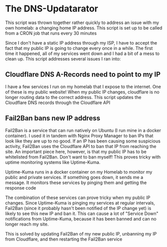 # The DNS-Updatarator

This script was thrown together rather quickly to address an issue with my own homelab: a changing home IP address.
This script is set up to be called from a CRON job that runs every 30 minutes

Since I don't have a static IP address through my ISP, I have to accept the fact that my public IP is going to change every once in a while.
The first time it happened, all of my services went down and I had a bit of a mess to clean up. This script addresses several issues I ran into:

## Cloudflare DNS A-Records need to point to my IP
I have a few services I run on my homelab that I expose to the internet. One of these is my public website! 
When my public IP changes, cloudflare is no longer routing data to the correct address. This script updates the Cloudflare DNS records through the Cloudflare API

## Fail2Ban bans new IP address

Fail2Ban is a service that can run natively on Ubuntu (I run mine in a docker container). I used it in tandem with Nginx Proxy Manager to ban IPs that look like they are up to no good.
If an IP has been causing some suspicious activity, Fail2Ban uses the Cloudflare API to ban that IP from reaching the site.
An important piece here, however, is that my public IP has to be whitelisted from Fail2Ban. Don't want to ban myself! This proves tricky with uptime monitoring systems like Uptime-Kuma.

Uptime-Kuma runs in a docker container on my Homelab to monitor my public and private services. If something goes down, it sends me a message. It monitors these services by pinging them and getting the response code

The combination of these services can prove tricky when my public IP changes. Since Uptime-Kuma is pinging my services at regular intervals, Fail2Ban (since it probably hasn't been notified of the IP change yet) is likely to see this new IP and ban it.
This can cause a lot of "Service Down" notifications from Uptime-Kuma, because it has been banned and can no longer reach my site.

This is solved by updating Fail2Ban of my new public IP, unbanning my IP from Cloudflare, and then restarting the Fail2Ban service
